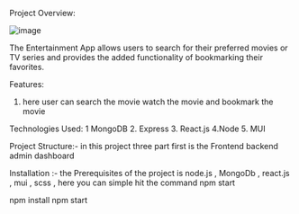 Project Overview: 

![image](https://github.com/Nitish-UIUX/Entertainment_app/assets/85404125/11cd85ca-0235-4c08-ab42-dee13bdab58a)


The Entertainment App allows users to search for their preferred movies or TV series and provides the added functionality of bookmarking their favorites. 


Features: 

1. here user can search the movie  watch the movie and bookmark the movie


   
Technologies Used: 
1 MongoDB 
2. Express 
3. React.js 
4.Node 
5. MUI 

Project Structure:- 
in this project three part first is the 
Frontend 
backend 
admin dashboard 


Installation :-  the Prerequisites of the project is node.js , MongoDb , react.js , mui , scss  , here you can simple hit the command npm start 

npm install
npm start
